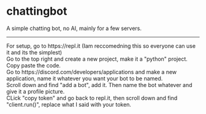 # chattingbot
A simple chatting bot, no AI, mainly for a few servers.
<hr>
For setup, go to https://repl.it (Iam reccomedning this so everyone can use it and its the simplest) <br/>
Go to the top right and create a new project, make it a "python" project.<br/>
Copy paste the code.<br/>
Go to https://discord.com/developers/applications and make a new application, name it whatever you want your bot to be named.<br/>
Scroll down and find "add a bot", add it. Then name the bot whatever and give it a profile picture.<br/>
CLick "copy token" and go back to repl.it, then scroll down and find "client.run()", replace what I said with your token.<br/>
